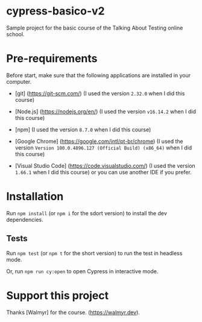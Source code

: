 # cypress-basico-v2

Sample project for the basic course of the Talking About Testing online school.

# Pre-requirements

Before start, make sure that the following applications are installed in your computer.

- [git] (https://git-scm.com/) (I used the version `2.32.0` when I did this course)

- [Node.js] (https://nodejs.org/en/) (I used the version `v16.14.2` when I did this course)

- [npm] (I used the version `8.7.0` when I did this course)

- [Google Chrome] (https://google.com/intl/pt-br/chrome) (I used the version `Version 100.0.4896.127 (Official Build) (x86_64)` when I did this course)

- [Visual Studio Code] (https://code.visualstudio.com/) (I used the version `1.66.1` when I did this course) or you can use another IDE if you prefer.

# Installation

Run `npm install` (or `npm i` for the sdort version) to install the dev dependencies.

## Tests

Run `npm test` (or `npm t` for the short version) to run the test in headless mode.

Or, run `npm run cy:open` to open Cypress in interactive mode.

# Support this project

Thanks [Walmyr] for the course. (https://walmyr.dev).